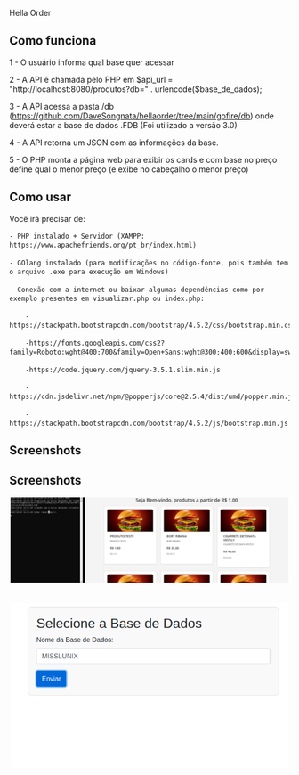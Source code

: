 Hella Order

## Como funciona
1 - O usuário informa qual base quer acessar

2 - A API é chamada pelo PHP em $api_url = "http://localhost:8080/produtos?db=" . urlencode($base_de_dados);

3 - A API acessa a pasta /db (https://github.com/DaveSongnata/hellaorder/tree/main/gofire/db) onde deverá estar a base de dados .FDB (Foi utilizado a versão 3.0)

4 - A API retorna um JSON com as informações da base.

5 - O PHP monta a página web para exibir os cards e com base no preço define qual o menor preço (e exibe no cabeçalho o menor preço)


## Como usar
Você irá precisar de:
    
    - PHP instalado + Servidor (XAMPP: https://www.apachefriends.org/pt_br/index.html)
    
    - GOlang instalado (para modificações no código-fonte, pois também tem o arquivo .exe para execução em Windows)
    
    - Conexão com a internet ou baixar algumas dependências como por exemplo presentes em visualizar.php ou index.php:
    
        -https://stackpath.bootstrapcdn.com/bootstrap/4.5.2/css/bootstrap.min.css
        
        -https://fonts.googleapis.com/css2?family=Roboto:wght@400;700&family=Open+Sans:wght@300;400;600&display=swap
        
        -https://code.jquery.com/jquery-3.5.1.slim.min.js
        
        -https://cdn.jsdelivr.net/npm/@popperjs/core@2.5.4/dist/umd/popper.min.js
        
        -https://stackpath.bootstrapcdn.com/bootstrap/4.5.2/js/bootstrap.min.js

## Screenshots

## Screenshots

<div align="center">
  <div style="display: flex; flex-direction: row; gap: 10px; flex-wrap: wrap; justify-content: center;">
    <img src="screenshots/SCREENSHOT-HELLAORDER.PNG" width="500"/> <br>
    <img src="screenshots/SCREENSHOT-HELLAORDER-BASE.PNG" width="500"/>
  </div>
</div>



